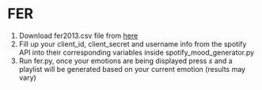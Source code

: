 # FER

1. Download fer2013.csv file from [here](https://www.kaggle.com/deadskull7/fer2013)
2. Fill up your client_id, client_secret and username info from the spotify API into their corresponding variables inside spotify_mood_generator.py
3. Run fer.py, once your emotions are being displayed press _s_ and a playlist will be generated based on your current emotion (results may vary)
